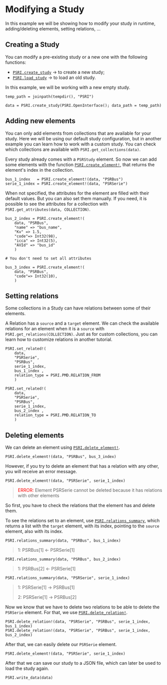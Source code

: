 # Modifying a Study

In this example we will be showing how to modify your study in runtime, adding/deleting elements, setting relations, ...

## Creating a Study

You can modify a pre-existing study or a new one with the following functions:
- [`PSRI.create_study`](@ref) &rarr; to create a new study;
- [`PSRI.load_study`](@ref) &rarr; to load an old study.

In this example, we will be working with a new empty study.

```
temp_path = joinpath(tempdir(), "PSRI")

data = PSRI.create_study(PSRI.OpenInterface(); data_path = temp_path)
```

## Adding new elements

You can only add elements from collections that are available for your study. Here we will be using our default study configuration, but in another example you can learn how to work with a custom study. You can check which collections are available with `PSRI.get_collections(data)`.

Every study already comes with a `PSRStudy` element. So now we can add some elements with the function [`PSRI.create_element!`](@ref), that returns the element's index in the collection.

```
bus_1_index   = PSRI.create_element!(data, "PSRBus")
serie_1_index = PSRI.create_element!(data, "PSRSerie")
```

When not specified, the attributes for the element are filled with their default values. But you can also set them manually. If you need, it is possible to see the attributes for a collection with `PSRI.get_attributes(data, COLLECTION)`.

```
bus_2_index = PSRI.create_element!(
    data, "PSRBus", 
    "name" => "bus_name", 
    "Kv" => 1.5, 
    "code"=> Int32(98), 
    "icca" => Int32(5), 
    "AVId" => "bus_id"
    )

# You don't need to set all attributes

bus_3_index = PSRI.create_element!(
    data, "PSRBus", 
    "code"=> Int32(10), 
    )
```

## Setting relations

Some collections in a Study can have relations between some of their elements. 

A Relation has a `source` and a `target` element. We can check the available relations for an element when it is a `source` with `PSRI.get_relations(COLLECTION)`. Just as for custom collections, you can learn how to customize relations in another tutorial.

```
PSRI.set_related!(
    data, 
    "PSRSerie", 
    "PSRBus", 
    serie_1_index, 
    bus_1_index , 
    relation_type = PSRI.PMD.RELATION_FROM
    )

PSRI.set_related!(
    data, 
    "PSRSerie", 
    "PSRBus", 
    serie_1_index, 
    bus_2_index , 
    relation_type = PSRI.PMD.RELATION_TO
    )
```

## Deleting elements

We can delete an element using [`PSRI.delete_element!`](@ref). 

```
PSRI.delete_element!(data, "PSRBus", bus_3_index)
```

However, if you try to delete an element that has a relation with any other, you will receive an error message. 

```
PSRI.delete_element!(data, "PSRSerie", serie_1_index)
```
> <span style="color:red">ERROR:</span> Element PSRSerie cannot be deleted because it has relations with other elements


So first, you have to check the relations that the element has and delete them.

To see the relations set to an element, use [`PSRI.relations_summary`](@ref), which returns a list with the `target` element, with its index, pointing to the `source` element, also with its index.

```
PSRI.relations_summary(data, "PSRBus", bus_1_index)
```
> 1: PSRBus[1] ← PSRSerie[1]
```
PSRI.relations_summary(data, "PSRBus", bus_2_index)
```
> 1: PSRBus[2] ← PSRSerie[1]
```
PSRI.relations_summary(data, "PSRSerie", serie_1_index)
```
> 1: PSRSerie[1] → PSRBus[1] 
>
> 2: PSRSerie[1] → PSRBus[2]

Now we know that we have to delete two relations to be able to delete the `PSRSerie` element. For that, we use [`PSRI.delete_relation!`](@ref).

```
PSRI.delete_relation!(data, "PSRSerie", "PSRBus", serie_1_index, bus_1_index)
PSRI.delete_relation!(data, "PSRSerie", "PSRBus", serie_1_index, bus_2_index)
```

After that, we can easily delete our `PSRSerie` element.
```
PSRI.delete_element!(data, "PSRSerie", serie_1_index)
```

After that we can save our study to a JSON file, which can later be used to load the study again.
```
PSRI.write_data(data)
```